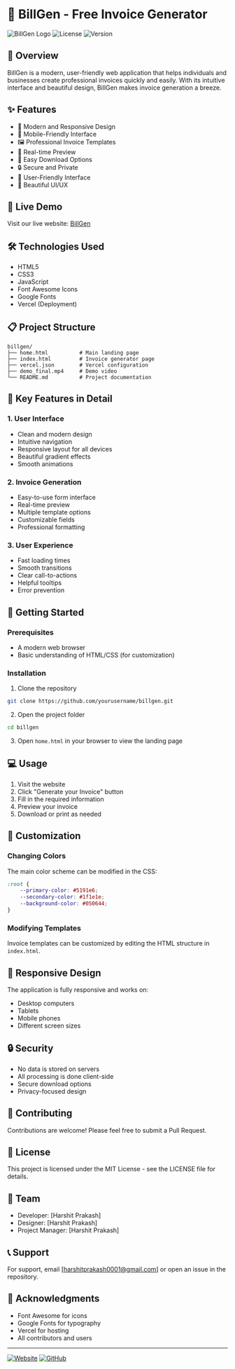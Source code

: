 # 🧾 BillGen - Free Invoice Generator

![BillGen Logo](https://img.shields.io/badge/BillGen-Invoice%20Generator-blue)
![License](https://img.shields.io/badge/License-MIT-green)
![Version](https://img.shields.io/badge/Version-1.0.0-orange)

## 📝 Overview

BillGen is a modern, user-friendly web application that helps individuals and businesses create professional invoices quickly and easily. With its intuitive interface and beautiful design, BillGen makes invoice generation a breeze.

## ✨ Features

- 🎨 Modern and Responsive Design
- 📱 Mobile-Friendly Interface
- 🖼️ Professional Invoice Templates
- 🔄 Real-time Preview
- 💾 Easy Download Options
- 🔒 Secure and Private
- 🎯 User-Friendly Interface
- 🌈 Beautiful UI/UX

## 🚀 Live Demo

Visit our live website: [BillGen]([https://your-vercel-deployment-url](https://free-invoice-generator-git-main-harshit-prakashs-projects.vercel.app/home.html))

## 🛠️ Technologies Used

- HTML5
- CSS3
- JavaScript
- Font Awesome Icons
- Google Fonts
- Vercel (Deployment)

## 📋 Project Structure

```
billgen/
├── home.html          # Main landing page
├── index.html         # Invoice generator page
├── vercel.json        # Vercel configuration
├── demo_final.mp4     # Demo video
└── README.md          # Project documentation
```

## 🎯 Key Features in Detail

### 1. User Interface
- Clean and modern design
- Intuitive navigation
- Responsive layout for all devices
- Beautiful gradient effects
- Smooth animations

### 2. Invoice Generation
- Easy-to-use form interface
- Real-time preview
- Multiple template options
- Customizable fields
- Professional formatting

### 3. User Experience
- Fast loading times
- Smooth transitions
- Clear call-to-actions
- Helpful tooltips
- Error prevention

## 🚀 Getting Started

### Prerequisites
- A modern web browser
- Basic understanding of HTML/CSS (for customization)

### Installation
1. Clone the repository
```bash
git clone https://github.com/yourusername/billgen.git
```

2. Open the project folder
```bash
cd billgen
```

3. Open `home.html` in your browser to view the landing page

## 💻 Usage

1. Visit the website
2. Click "Generate your Invoice" button
3. Fill in the required information
4. Preview your invoice
5. Download or print as needed

## 🎨 Customization

### Changing Colors
The main color scheme can be modified in the CSS:
```css
:root {
    --primary-color: #5191e6;
    --secondary-color: #1f1e1e;
    --background-color: #050644;
}
```

### Modifying Templates
Invoice templates can be customized by editing the HTML structure in `index.html`.

## 📱 Responsive Design

The application is fully responsive and works on:
- Desktop computers
- Tablets
- Mobile phones
- Different screen sizes

## 🔒 Security

- No data is stored on servers
- All processing is done client-side
- Secure download options
- Privacy-focused design

## 🤝 Contributing

Contributions are welcome! Please feel free to submit a Pull Request.

## 📄 License

This project is licensed under the MIT License - see the LICENSE file for details.

## 👥 Team

- Developer: [Harshit Prakash]
- Designer: [Harshit Prakash]
- Project Manager: [Harshit Prakash]

## 📞 Support

For support, email [harshitprakash0001@gmail.com] or open an issue in the repository.

## 🙏 Acknowledgments

- Font Awesome for icons
- Google Fonts for typography
- Vercel for hosting
- All contributors and users

---



[![Website](https://img.shields.io/badge/Website-BillGen-blue)]([https://your-vercel-deployment-url](https://free-invoice-generator-git-main-harshit-prakashs-projects.vercel.app/home.html))
[![GitHub](https://img.shields.io/badge/GitHub-Repository-black)](https://github.com/yourusername/billgen) 
